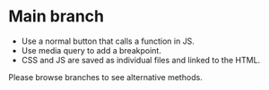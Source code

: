 # Main branch
- Use a normal button that calls a function in JS.
- Use media query to add a breakpoint.
- CSS and JS are saved as individual files and linked to the HTML.

Please browse branches to see alternative methods.
